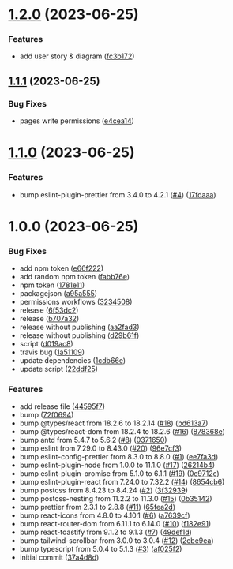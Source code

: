 # [1.2.0](https://github.com/Abdel-Monaam-Aouini/FashionHub/compare/v1.1.1...v1.2.0) (2023-06-25)


### Features

* add user story & diagram ([fc3b172](https://github.com/Abdel-Monaam-Aouini/FashionHub/commit/fc3b17222caa172ca572f0c636a3813f5ad54a35))

## [1.1.1](https://github.com/Abdel-Monaam-Aouini/FashionHub/compare/v1.1.0...v1.1.1) (2023-06-25)


### Bug Fixes

* pages write permissions ([e4cea14](https://github.com/Abdel-Monaam-Aouini/FashionHub/commit/e4cea1496abf58cc3ad29b271426159be1abe7df))

# [1.1.0](https://github.com/Abdel-Monaam-Aouini/FashionHub/compare/v1.0.0...v1.1.0) (2023-06-25)


### Features

* bump eslint-plugin-prettier from 3.4.0 to 4.2.1 ([#4](https://github.com/Abdel-Monaam-Aouini/FashionHub/issues/4)) ([17fdaaa](https://github.com/Abdel-Monaam-Aouini/FashionHub/commit/17fdaaaf97c9246c59b0145281228aa67140aee8))

# 1.0.0 (2023-06-25)


### Bug Fixes

* add npm token ([e66f222](https://github.com/Abdel-Monaam-Aouini/FashionHub/commit/e66f222db239fa9ff57258728f2bec1cff1c5a6b))
* add random npm token ([fabb76e](https://github.com/Abdel-Monaam-Aouini/FashionHub/commit/fabb76e30675432a37323fcbf5dc07a36953f431))
* npm token ([1781e11](https://github.com/Abdel-Monaam-Aouini/FashionHub/commit/1781e1117c74d0de74421521b56fb408e6defd50))
* packagejson ([a95a555](https://github.com/Abdel-Monaam-Aouini/FashionHub/commit/a95a55539e92444075fbda78756e543003128124))
* permissions workflows ([3234508](https://github.com/Abdel-Monaam-Aouini/FashionHub/commit/32345081751742296a1a2d441a5e8939c7f44fca))
* release ([6f53dc2](https://github.com/Abdel-Monaam-Aouini/FashionHub/commit/6f53dc2893e137a9db97d4fedfc68943a3b7eacc))
* release ([b707a32](https://github.com/Abdel-Monaam-Aouini/FashionHub/commit/b707a32a6bbf3e87d0ee0c26af44f16b4a9a1032))
* release without  publishing ([aa2fad3](https://github.com/Abdel-Monaam-Aouini/FashionHub/commit/aa2fad391f8028fb62fa56f99f99479b5013f782))
* release without publishing ([d29b61f](https://github.com/Abdel-Monaam-Aouini/FashionHub/commit/d29b61f066cfd297da647b263e916ce23282202a))
* script ([d019ac8](https://github.com/Abdel-Monaam-Aouini/FashionHub/commit/d019ac81c33bb3a209012d8d5644f5b8e72d3ac3))
* travis bug ([1a51109](https://github.com/Abdel-Monaam-Aouini/FashionHub/commit/1a51109f3c874fb00ac753cbb87c0d258514f8d5))
* update dependencies ([1cdb66e](https://github.com/Abdel-Monaam-Aouini/FashionHub/commit/1cdb66e7b4d535a527b55cf4c9d61c2ee34dbf68))
* update script ([22ddf25](https://github.com/Abdel-Monaam-Aouini/FashionHub/commit/22ddf25610fbc1c22b22909ae771fab4146bfc01))


### Features

* add release file ([44595f7](https://github.com/Abdel-Monaam-Aouini/FashionHub/commit/44595f7488ae9486c3b07ac7bef75a87ac9a560f))
* bump ([72f0694](https://github.com/Abdel-Monaam-Aouini/FashionHub/commit/72f0694ee7360b4533ed3f866cf251f8fd1be183))
* bump @types/react from 18.2.6 to 18.2.14 ([#18](https://github.com/Abdel-Monaam-Aouini/FashionHub/issues/18)) ([bd613a7](https://github.com/Abdel-Monaam-Aouini/FashionHub/commit/bd613a7beb175c48a6ef4581b470e804e3c5d5e2))
* bump @types/react-dom from 18.2.4 to 18.2.6 ([#16](https://github.com/Abdel-Monaam-Aouini/FashionHub/issues/16)) ([878368e](https://github.com/Abdel-Monaam-Aouini/FashionHub/commit/878368e44942b9df0c7d513645892530348dd972))
* bump antd from 5.4.7 to 5.6.2 ([#8](https://github.com/Abdel-Monaam-Aouini/FashionHub/issues/8)) ([0371650](https://github.com/Abdel-Monaam-Aouini/FashionHub/commit/0371650ac423afd6427aff349e3a5bfd82e96910))
* bump eslint from 7.29.0 to 8.43.0 ([#20](https://github.com/Abdel-Monaam-Aouini/FashionHub/issues/20)) ([96e7cf3](https://github.com/Abdel-Monaam-Aouini/FashionHub/commit/96e7cf320fa5e3fa4ef9258bf09658f9d2ce7f6f))
* bump eslint-config-prettier from 8.3.0 to 8.8.0 ([#1](https://github.com/Abdel-Monaam-Aouini/FashionHub/issues/1)) ([ee7fa3d](https://github.com/Abdel-Monaam-Aouini/FashionHub/commit/ee7fa3d716d3a575e67e98ff47d1389d6ceda6de))
* bump eslint-plugin-node from 1.0.0 to 11.1.0 ([#17](https://github.com/Abdel-Monaam-Aouini/FashionHub/issues/17)) ([26214b4](https://github.com/Abdel-Monaam-Aouini/FashionHub/commit/26214b479ca9c859b69d26d950366b207d8c1267))
* bump eslint-plugin-promise from 5.1.0 to 6.1.1 ([#19](https://github.com/Abdel-Monaam-Aouini/FashionHub/issues/19)) ([0c9712c](https://github.com/Abdel-Monaam-Aouini/FashionHub/commit/0c9712c1acdb9f2e7a18f1e00b64e075473f5358))
* bump eslint-plugin-react from 7.24.0 to 7.32.2 ([#14](https://github.com/Abdel-Monaam-Aouini/FashionHub/issues/14)) ([8654cb6](https://github.com/Abdel-Monaam-Aouini/FashionHub/commit/8654cb6060fb841af0ad7231291d12f2a183da1b))
* bump postcss from 8.4.23 to 8.4.24 ([#2](https://github.com/Abdel-Monaam-Aouini/FashionHub/issues/2)) ([3f32939](https://github.com/Abdel-Monaam-Aouini/FashionHub/commit/3f329391fadbef53f2c5a224b80d0f1837af50a6))
* bump postcss-nesting from 11.2.2 to 11.3.0 ([#15](https://github.com/Abdel-Monaam-Aouini/FashionHub/issues/15)) ([0b35142](https://github.com/Abdel-Monaam-Aouini/FashionHub/commit/0b351421516944cf34a3c34d7e1c3ffcbfe741f4))
* bump prettier from 2.3.1 to 2.8.8 ([#11](https://github.com/Abdel-Monaam-Aouini/FashionHub/issues/11)) ([65fea2d](https://github.com/Abdel-Monaam-Aouini/FashionHub/commit/65fea2d9d3e8d34d4f30c0695d407beb407772f1))
* bump react-icons from 4.8.0 to 4.10.1 ([#6](https://github.com/Abdel-Monaam-Aouini/FashionHub/issues/6)) ([a7639cf](https://github.com/Abdel-Monaam-Aouini/FashionHub/commit/a7639cf07ca05dca29145adba9134d661f5565b1))
* bump react-router-dom from 6.11.1 to 6.14.0 ([#10](https://github.com/Abdel-Monaam-Aouini/FashionHub/issues/10)) ([f182e91](https://github.com/Abdel-Monaam-Aouini/FashionHub/commit/f182e91c46800c19682e27e1e68ed3263fd7cb2a))
* bump react-toastify from 9.1.2 to 9.1.3 ([#7](https://github.com/Abdel-Monaam-Aouini/FashionHub/issues/7)) ([49def1d](https://github.com/Abdel-Monaam-Aouini/FashionHub/commit/49def1db112f597f175a70c55643d85dc5ebcb9f))
* bump tailwind-scrollbar from 3.0.0 to 3.0.4 ([#12](https://github.com/Abdel-Monaam-Aouini/FashionHub/issues/12)) ([2ebe9ea](https://github.com/Abdel-Monaam-Aouini/FashionHub/commit/2ebe9eaf509ce84d110ec1e292031bb9c5e7e679))
* bump typescript from 5.0.4 to 5.1.3 ([#3](https://github.com/Abdel-Monaam-Aouini/FashionHub/issues/3)) ([af025f2](https://github.com/Abdel-Monaam-Aouini/FashionHub/commit/af025f2054eb5bd912f575b63be66551d9675323))
* initial commit ([37a4d8d](https://github.com/Abdel-Monaam-Aouini/FashionHub/commit/37a4d8d67980dca4138aa7aadf1d6397a671ea53))
